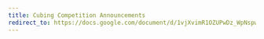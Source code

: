 ```yaml
---
title: Cubing Competition Announcements
redirect_to: https://docs.google.com/document/d/1vjXvimR1OZUPwDz_WpNspw7wklWj3GqIUFST_jmyDAk/edit
---
```

